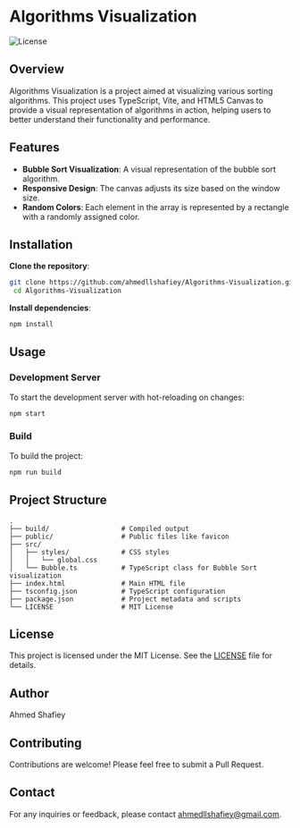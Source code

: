 # Algorithms Visualization

![License](https://img.shields.io/badge/license-MIT-green)

## Overview

Algorithms Visualization is a project aimed at visualizing various sorting algorithms. This project uses TypeScript, Vite, and HTML5 Canvas to provide a visual representation of algorithms in action, helping users to better understand their functionality and performance.

## Features

- **Bubble Sort Visualization**: A visual representation of the bubble sort algorithm.
- **Responsive Design**: The canvas adjusts its size based on the window size.
- **Random Colors**: Each element in the array is represented by a rectangle with a randomly assigned color.

## Installation

**Clone the repository**:
 ```sh
 git clone https://github.com/ahmedllshafiey/Algorithms-Visualization.git
  cd Algorithms-Visualization
 ```

**Install dependencies**:
 ```sh
 npm install
 ```

## Usage

### Development Server

To start the development server with hot-reloading on changes:

```sh
npm start
```

### Build

To build the project:

```sh
npm run build
```

## Project Structure

```plaintext
.
├── build/                  # Compiled output
├── public/                 # Public files like favicon
├── src/
│   ├── styles/             # CSS styles
│   │   └── global.css
│   └── Bubble.ts           # TypeScript class for Bubble Sort visualization
├── index.html              # Main HTML file
├── tsconfig.json           # TypeScript configuration
├── package.json            # Project metadata and scripts
└── LICENSE                 # MIT License
```

## License

This project is licensed under the MIT License. See the [LICENSE](LICENSE) file for details.

## Author

Ahmed Shafiey

## Contributing

Contributions are welcome! Please feel free to submit a Pull Request.

## Contact

For any inquiries or feedback, please contact [ahmedllshafiey@gmail.com](mailto:ahmedllshafiey@gmail.com).